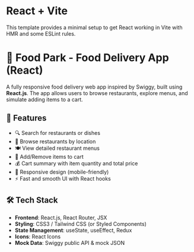# React + Vite

This template provides a minimal setup to get React working in Vite with HMR and some ESLint rules.
# 🍔 Food Park - Food Delivery App (React)

A fully responsive food delivery web app inspired by Swiggy, built using **React.js**. The app allows users to browse restaurants, explore menus, and simulate adding items to a cart.

## 🚀 Features

- 🔍 Search for restaurants or dishes
- 🏪 Browse restaurants by location
- 🍽 View detailed restaurant menus
- 🛒 Add/Remove items to cart
- 💰 Cart summary with item quantity and total price
- 📱 Responsive design (mobile-friendly)
- ⚡ Fast and smooth UI with React hooks

## 🛠 Tech Stack

- **Frontend**: React.js, React Router, JSX
- **Styling**: CSS3 / Tailwind CSS (or Styled Components)
- **State Management**: useState, useEffect, Redux
- **Icons**: React Icons
- **Mock Data**: Swiggy public API & mock JSON

<!-- ## 📸 Screenshots

| Home Page | Restaurant Menu | Cart |
|-----------|------------------|------|
| ![home](screenshots/home.png) | ![menu](screenshots/menu.png) | ![cart](screenshots/cart.png) |

> (📌 Replace with actual screenshots from your project) -->



